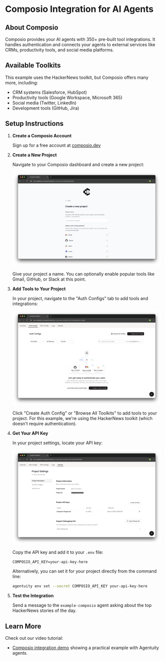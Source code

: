 # Composio Integration for AI Agents

## About Composio

Composio provides your AI agents with 350+ pre-built tool integrations. It handles authentication and connects your agents to external services like CRMs, productivity tools, and social media platforms.

## Available Toolkits

This example uses the HackerNews toolkit, but Composio offers many more, including:
- CRM systems (Salesforce, HubSpot)
- Productivity tools (Google Workspace, Microsoft 365)
- Social media (Twitter, LinkedIn)
- Development tools (GitHub, Jira)

## Setup Instructions

1. **Create a Composio Account**
   
   Sign up for a free account at [composio.dev](https://composio.dev)

2. **Create a New Project**
   
   Navigate to your Composio dashboard and create a new project:
   
   ![Composio dashboard showing Create Project button](./screenshots/composio-setup-1-create-project.png)
   
   Give your project a name. You can optionally enable popular tools like Gmail, GitHub, or Slack at this point.

3. **Add Tools to Your Project**
   
   In your project, navigate to the "Auth Configs" tab to add tools and integrations:
   
   ![Composio Auth Configs interface](./screenshots/composio-setup-3-auth-configs.png)
   
   Click "Create Auth Config" or "Browse All Toolkits" to add tools to your project. For this example, we're using the HackerNews toolkit (which doesn't require authentication).

4. **Get Your API Key**
   
   In your project settings, locate your API key:
   
   ![Composio project settings showing API key](./screenshots/composio-setup-2-api-key.png)
   
   Copy the API key and add it to your `.env` file:
   ```
   COMPOSIO_API_KEY=your-api-key-here
   ```
   
   Alternatively, you can set it for your project directly from the command line:
   ```bash
   agentuity env set --secret COMPOSIO_API_KEY your-api-key-here
   ```

5. **Test the Integration**
   
   Send a message to the `example-composio` agent asking about the top HackerNews stories of the day.

## Learn More
Check out our video tutorial:
- [Composio integration demo](https://youtu.be/WUkB9jjqV_4?t=187) showing a practical example with Agentuity agents.

